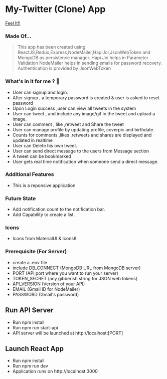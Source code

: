 # My-Twitter (Clone) App

[Feel It!!](https://my-twitter-media.herokuapp.com/)

### Made Of...

> This app has been created using ReactJS,Redux,Express,NodeMailer,HapiJoi,JsonWebToken and MongoDB as persistence manager.
> Hapi Joi helps in Parameter Validation
> NodeMailer helps in sending emails for password recovery.
> Authentication is provided by JsonWebToken

### What's in it for me ? :metal:

- User can signup and login.
- After signup , a temporary password is created & user is asked to reset password
- Upon Login success ,user can view all tweets in the system
- User can tweet , and include any image/gif in the tweet and upload a image.
- User can comment , like ,retweet and Share the tweet
- User can manage profile by updating profile, coverpic and birthdate.
- Counts for comments ,likes ,retweets and shares are displayed and updated in realtime
- User can Delete his own tweet.
- User can send direct message to the users from Message section
- A tweet can be bookmarked
- User gets real time notification when someone send a direct message.

### Additional Features

- This is a reponsive application

### Future State

- Add notification count to the notification bar.
- Add Capability to create a list.

### Icons

- Icons from MaterialUI & Icons8

### Prerequisite (For Server)

- create a .env file
- include DB_CONNECT (MongoDB URL from MongoDB server)
- PORT (API port where you want to run your server)
- TOKEN_SECRET (any gibberish string for JSON web tokens)
- API_VERSION (Version of your API)
- EMAIL (Gmail ID for NodeMailer)
- PASSWORD (Gmail's password)

## Run API Server

- Run npm install
- Run npm run start-api
- API server will be launched at http://localhost:[PORT]

## Launch React App

- Run npm install
- Run npm run dev
- Application runs on http://localhost:3000
